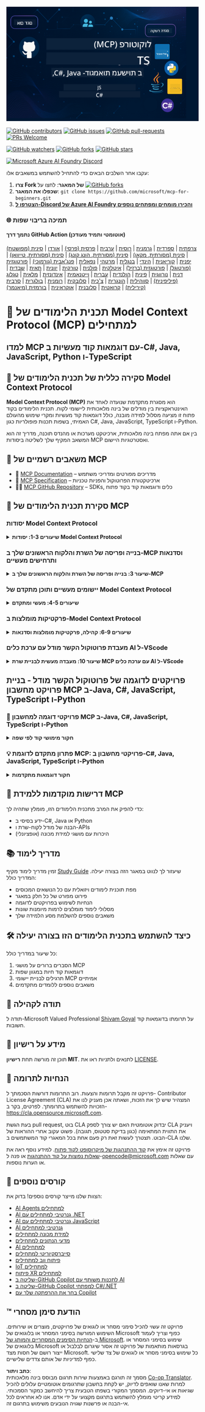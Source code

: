 <!--
CO_OP_TRANSLATOR_METADATA:
{
  "original_hash": "292f96c64f54ba097daea9598111ed82",
  "translation_date": "2025-07-02T05:40:55+00:00",
  "source_file": "README.md",
  "language_code": "he"
}
-->
![MCP-for-beginners](../../translated_images/mcp-beginners.2ce2b317996369ff66c5b72e25eff9d4288ab2741fc70c0b4e523d1ae1e249fd.he.png) 

[![GitHub contributors](https://img.shields.io/github/contributors/microsoft/mcp-for-beginners.svg)](https://GitHub.com/microsoft/mcp-for-beginners/graphs/contributors)
[![GitHub issues](https://img.shields.io/github/issues/microsoft/mcp-for-beginners.svg)](https://GitHub.com/microsoft/mcp-for-beginners/issues)
[![GitHub pull-requests](https://img.shields.io/github/issues-pr/microsoft/mcp-for-beginners.svg)](https://GitHub.com/microsoft/mcp-for-beginners/pulls)
[![PRs Welcome](https://img.shields.io/badge/PRs-welcome-brightgreen.svg?style=flat-square)](http://makeapullrequest.com)

[![GitHub watchers](https://img.shields.io/github/watchers/microsoft/mcp-for-beginners.svg?style=social&label=Watch)](https://GitHub.com/microsoft/mcp-for-beginners/watchers)
[![GitHub forks](https://img.shields.io/github/forks/microsoft/mcp-for-beginners.svg?style=social&label=Fork)](https://GitHub.com/microsoft/mcp-for-beginners/fork)
[![GitHub stars](https://img.shields.io/github/stars/microsoft/mcp-for-beginners?style=social&label=Star)](https://GitHub.com/microsoft/mcp-for-beginners/stargazers)


[![Microsoft Azure AI Foundry Discord](https://dcbadge.limes.pink/api/server/ByRwuEEgH4)](https://discord.com/invite/ByRwuEEgH4)

עקבו אחר השלבים הבאים כדי להתחיל להשתמש במשאבים אלו:
1. **צרו Fork של המאגר**: לחצו על [![GitHub forks](https://img.shields.io/github/forks/microsoft/mcp-for-beginners.svg?style=social&label=Fork)](https://GitHub.com/microsoft/mcp-for-beginners/fork)
2. **שכפלו את המאגר**:   `git clone https://github.com/microsoft/mcp-for-beginners.git`
3. [**הצטרפו ל-Discord של Azure AI Foundry והכירו מומחים ומפתחים נוספים**](https://discord.com/invite/ByRwuEEgH4)


### 🌐 תמיכה בריבוי שפות

#### נתמך דרך GitHub Action (אוטומטי ותמיד מעודכן)
[צרפתית](../fr/README.md) | [ספרדית](../es/README.md) | [גרמנית](../de/README.md) | [רוסית](../ru/README.md) | [ערבית](../ar/README.md) | [פרסית (פרסי)](../fa/README.md) | [אורדו](../ur/README.md) | [סינית (מפושטת)](../zh/README.md) | [סינית (מסורתית, מקאו)](../mo/README.md) | [סינית (מסורתית, הונג קונג)](../hk/README.md) | [סינית (מסורתית, טייוואן)](../tw/README.md) | [יפנית](../ja/README.md) | [קוריאנית](../ko/README.md) | [הינדי](../hi/README.md) | [בנגלית](../bn/README.md) | [מרטהי](../mr/README.md) | [נפאלית](../ne/README.md) | [פנג'אבית (גורמוכי)](../pa/README.md) | [פורטוגזית (פורטוגל)](../pt/README.md) | [פורטוגזית (ברזיל)](../br/README.md) | [איטלקית](../it/README.md) | [פולנית](../pl/README.md) | [טורקית](../tr/README.md) | [יוונית](../el/README.md) | [תאית](../th/README.md) | [שבדית](../sv/README.md) | [דנית](../da/README.md) | [נורווגית](../no/README.md) | [פינית](../fi/README.md) | [הולנדית](../nl/README.md) | [עברית](./README.md) | [וייטנאמית](../vi/README.md) | [אינדונזית](../id/README.md) | [מלאית](../ms/README.md) | [טגלוג (פיליפינית)](../tl/README.md) | [סווהילית](../sw/README.md) | [הונגרית](../hu/README.md) | [צ'כית](../cs/README.md) | [סלובקית](../sk/README.md) | [רומנית](../ro/README.md) | [בולגרית](../bg/README.md) | [סרבית (קירילית)](../sr/README.md) | [קרואטית](../hr/README.md) | [סלובנית](../sl/README.md) | [אוקראינית](../uk/README.md) | [בורמזית (מיאנמר)](../my/README.md)
# 🚀 תכנית הלימודים של Model Context Protocol (MCP) למתחילים

## **למדו MCP עם דוגמאות קוד מעשיות ב-C#, Java, JavaScript, Python ו-TypeScript**

## 🧠 סקירה כללית של תכנית הלימודים של Model Context Protocol

**Model Context Protocol (MCP)** הוא מסגרת מתקדמת שנועדה לאחד את האינטראקציות בין מודלים של בינה מלאכותית ליישומי לקוח. תכנית הלימודים בקוד פתוח זו מציעה מסלול למידה מובנה, כולל דוגמאות קוד מעשיות ומקרי שימוש מהעולם האמיתי, בשפות תכנות פופולריות כגון C#, Java, JavaScript, TypeScript ו-Python.

בין אם אתה מפתח בינה מלאכותית, ארכיטקט מערכות או מהנדס תוכנה, מדריך זה הוא המשאב המקיף שלך לשליטה ביסודות MCP ואסטרטגיות היישום.

## 🔗 משאבים רשמיים של MCP

- 📘 [MCP Documentation](https://modelcontextprotocol.io/) – מדריכים מפורטים ומדריכי משתמש  
- 📜 [MCP Specification](https://spec.modelcontextprotocol.io/) – ארכיטקטורת הפרוטוקול והפניות טכניות  
- 🧑‍💻 [MCP GitHub Repository](https://github.com/modelcontextprotocol) – SDKs, כלים ודוגמאות קוד בקוד פתוח  

## 🧭 סקירת תכנית הלימודים של MCP

### יסודות Model Context Protocol  
<details>
  <summary><strong> שיעורים 1-3: יסודות Model Context Protocol</strong></summary>

- **00. מבוא ל-MCP**  
  סקירה של Model Context Protocol וחשיבותו בצינורות בינה מלאכותית. [קרא עוד](./00-Introduction/README.md)
- **01. הסברים למושגי ליבה**  
  חקירה מעמיקה של מושגי הליבה של MCP. [קרא עוד](./01-CoreConcepts/README.md)
- **02. אבטחה ב-MCP**  
  איומי אבטחה ופרקטיקות מומלצות. [קרא עוד](./02-Security/README.md)
- **03. התחלת עבודה עם MCP**  
  הגדרת סביבה, שרתים/לקוחות בסיסיים, אינטגרציה. [קרא עוד](./03-GettingStarted/README.md)
</details>

### בנייה ופריסה של השרת והלקוח הראשונים שלך ב-MCP וסדנאות ותרחישים מעשיים  
<details>
  <summary><strong> שיעור 3: בנייה ופריסה של השרת והלקוח הראשונים שלך ב-MCP</strong></summary>

- **3.1. השרת הראשון** – [מדריך](./03-GettingStarted/01-first-server/README.md)
- **3.2. הלקוח הראשון** – [מדריך](./03-GettingStarted/02-client/README.md)
- **3.3. לקוח עם LLM** – [מדריך](./03-GettingStarted/03-llm-client/README.md)
- **3.4. צריכת שרת עם Visual Studio Code** – [מדריך](./03-GettingStarted/04-vscode/README.md)
- **3.5. יצירת שרת באמצעות SSE** – [מדריך](./03-GettingStarted/05-sse-server/README.md)
- **3.6. סטרימינג ב-HTTP** – [מדריך](./03-GettingStarted/06-http-streaming/README.md)
- **3.7. שימוש ב-AI Toolkit** – [מדריך](./03-GettingStarted/07-aitk/README.md)
- **3.8. בדיקת השרת שלך** – [מדריך](./03-GettingStarted/08-testing/README.md)
- **3.9. פריסת השרת שלך** – [מדריך](./03-GettingStarted/09-deployment/README.md)
</details>

### יישומים מעשיים ותוכן מתקדם של Model Context Protocol  
<details>
  <summary><strong> שיעורים 4-5: מעשי ומתקדם</strong></summary>

- **04. יישום מעשי**  
  SDKs, איתור תקלות, בדיקות, תבניות פרומפט לשימוש חוזר. [קרא עוד](./04-PracticalImplementation/README.md)
- **05. נושאים מתקדמים ב-MCP**  
  AI רב-מודלי, סקיילינג, שימוש ארגוני. [קרא עוד](./05-AdvancedTopics/README.md)
- **5.1. אינטגרציה של MCP עם Azure** – [מדריך](./05-AdvancedTopics/mcp-integration/README.md)
- **5.2. מולטי מודליות** – [מדריך](./05-AdvancedTopics/mcp-multi-modality/README.md)
- **5.3. הדגמת OAuth2 ב-MCP** – [מדריך](./05-AdvancedTopics/mcp-oauth2-demo/README.md)
- **5.4. הקשרים שורשיים** – [מדריך](./05-AdvancedTopics/mcp-root-contexts/README.md)
- **5.5. ניתוב** – [מדריך](./05-AdvancedTopics/mcp-routing/README.md)
- **5.6. דגימה** – [מדריך](./05-AdvancedTopics/mcp-sampling/README.md)
- **5.7. סקיילינג** – [מדריך](./05-AdvancedTopics/mcp-scaling/README.md)
- **5.8. אבטחה** – [מדריך](./05-AdvancedTopics/mcp-security/README.md)
- **5.9. חיפוש אינטרנט ב-MCP** – [מדריך](./05-AdvancedTopics/web-search-mcp/README.md)
- **5.10. סטרימינג בזמן אמת** – [מדריך](./05-AdvancedTopics/mcp-realtimestreaming/README.md)
- **5.11. חיפוש אינטרנט בזמן אמת** – [מדריך](./05-AdvancedTopics/mcp-realtimesearch/README.md)
- **5.12. אימות Entra ID לשרתים של Model Context Protocol** – [מדריך](./05-AdvancedTopics/mcp-security-entra/README.md)
</details>

### פרקטיקות מומלצות ב-Model Context Protocol  
<details>
  <summary><strong> שיעורים 6-9: קהילה, פרקטיקות מומלצות וסדנאות</strong></summary>
- **06. תרומות מהקהילה** – [מדריך](./06-CommunityContributions/README.md)
- **07. תובנות מאימוץ מוקדם** – [מדריך](./07-LessonsFromEarlyAdoption/README.md)
- **08. שיטות עבודה מומלצות ל-MCP** – [מדריך](./08-BestPractices/README.md)
- **09. מחקרי מקרה של MCP** – [מדריך](./09-CaseStudy/README.md)
</details>

### מעבדת פרוטוקול הקשר מודל עם ערכת כלים AI ל-VScode
<details>
  <summary><strong>שיעור 10: מעבדה מעשית לבניית שרת MCP עם ערכת כלים AI ל-VScode</strong></summary>
    
- **10. ייעול זרימות עבודה ב-AI: בניית שרת MCP עם ערכת כלים AI** – [מעבדה מעשית](./10-StreamliningAIWorkflowsBuildingAnMCPServerWithAIToolkit/README.md)
</details>

## פרויקטים לדוגמה של פרוטוקול הקשר מודל - בניית פרויקט מחשבון MCP ב-Java, C#, JavaScript, TypeScript ו-Python

### 🧮 פרויקטי דוגמה למחשבון MCP ב-Java, C#, JavaScript, TypeScript ו-Python
<details>
  <summary><strong>חקור מימושי קוד לפי שפה</strong></summary>

  - [דוגמת שרת MCP ב-C#](./03-GettingStarted/samples/csharp/README.md)
  - [מחשבון MCP ב-Java](./03-GettingStarted/samples/java/calculator/README.md)
  - [דמו MCP ב-JavaScript](./03-GettingStarted/samples/javascript/README.md)
  - [שרת MCP ב-Python](../../03-GettingStarted/samples/python/mcp_calculator_server.py)
  - [דוגמת MCP ב-TypeScript](./03-GettingStarted/samples/typescript/README.md)

</details>

### 💡 פתרון מתקדם לדוגמת MCP: פרויקטי מחשבון ב-C#, Java, JavaScript, TypeScript ו-Python
<details>
  <summary><strong>חקור דוגמאות מתקדמות</strong></summary>

  - [דוגמה מתקדמת ב-C#](./04-PracticalImplementation/samples/csharp/README.md)
  - [דוגמת אפליקציית מכולה ב-Java](./04-PracticalImplementation/samples/java/containerapp/README.md)
  - [דוגמה מתקדמת ב-JavaScript](./04-PracticalImplementation/samples/javascript/README.md)
  - [מימוש מורכב ב-Python](../../04-PracticalImplementation/samples/python/mcp_sample.py)
  - [דוגמת מכולה ב-TypeScript](./04-PracticalImplementation/samples/typescript/README.md)

</details>

## 🎯 דרישות מוקדמות ללמידת MCP

כדי להפיק את המרב מתכנית הלימודים הזו, מומלץ שתהיה לך:

- ידע בסיסי ב-C#, Java או Python  
- הבנה של מודל לקוח-שרת ו-APIs  
- (אופציונלי) היכרות עם מושגי למידת מכונה  

## 📚 מדריך לימוד

זמין מדריך לימוד מקיף [Study Guide](./study_guide.md) שיעזור לך לנווט במאגר הזה בצורה יעילה. המדריך כולל:

- מפת תוכנית לימודים ויזואלית עם כל הנושאים המכוסים  
- פירוט מפורט של כל חלק במאגר  
- הנחיות לשימוש בפרויקטים לדוגמה  
- מסלולי לימוד מומלצים לרמות מיומנות שונות  
- משאבים נוספים להשלמת מסע הלמידה שלך  

## 🛠️ כיצד להשתמש בתכנית הלימודים הזו בצורה יעילה

כל שיעור במדריך כולל:

1. הסברים ברורים על מושגי MCP  
2. דוגמאות קוד חיות במגוון שפות  
3. תרגילים לבניית יישומי MCP אמיתיים  
4. משאבים נוספים ללומדים מתקדמים  

## 🌟 תודה לקהילה

תודה ל-Microsoft Valued Professional [Shivam Goyal](https://www.linkedin.com/in/shivam2003/) על תרומתו בדוגמאות קוד חשובות. 

## 📜 מידע על רישיון

תוכן זה מורשה תחת **רישיון MIT**. לתנאים ולתניות ראו את [LICENSE](../../LICENSE).

## 🤝 הנחיות לתרומה

פרויקט זה מקבל תרומות והצעות. רוב התרומות דורשות הסכמתך ל-
Contributor License Agreement (CLA) המצהיר שיש לך את הזכות, ושאתה אכן מעניק לנו
את הזכויות להשתמש בתרומתך. לפרטים, בקר ב-<https://cla.opensource.microsoft.com>.

בעת הגשת pull request, בוט CLA יבדוק אוטומטית האם יש צורך לספק CLA ויעניק את התווית המתאימה (כגון בדיקת סטטוס, תגובה). פשוט עקוב אחרי ההוראות של הבוט. תצטרך לעשות זאת רק פעם אחת בכל המאגרי קוד המשתמשים ב-CLA שלנו.

פרויקט זה אימץ את [קוד ההתנהגות של מיקרוסופט לקוד פתוח](https://opensource.microsoft.com/codeofconduct/).
למידע נוסף ראה את [שאלות נפוצות על קוד ההתנהגות](https://opensource.microsoft.com/codeofconduct/faq/) או פנה ל-[opencode@microsoft.com](mailto:opencode@microsoft.com) עם שאלות או הערות נוספות.

## 🎒 קורסים נוספים
הצוות שלנו מייצר קורסים נוספים! בדוק את:

- [AI Agents למתחילים](https://github.com/microsoft/ai-agents-for-beginners?WT.mc_id=academic-105485-koreyst)
- [AI גנרטיבי למתחילים עם .NET](https://github.com/microsoft/Generative-AI-for-beginners-dotnet?WT.mc_id=academic-105485-koreyst)
- [AI גנרטיבי למתחילים עם JavaScript](https://github.com/microsoft/generative-ai-with-javascript?WT.mc_id=academic-105485-koreyst)
- [AI גנרטיבי למתחילים](https://github.com/microsoft/generative-ai-for-beginners?WT.mc_id=academic-105485-koreyst)
- [למידת מכונה למתחילים](https://aka.ms/ml-beginners?WT.mc_id=academic-105485-koreyst)
- [מדעי הנתונים למתחילים](https://aka.ms/datascience-beginners?WT.mc_id=academic-105485-koreyst)
- [AI למתחילים](https://aka.ms/ai-beginners?WT.mc_id=academic-105485-koreyst)
- [סייברסקיוריטי למתחילים](https://github.com/microsoft/Security-101??WT.mc_id=academic-96948-sayoung)
- [פיתוח ווב למתחילים](https://aka.ms/webdev-beginners?WT.mc_id=academic-105485-koreyst)
- [IoT למתחילים](https://aka.ms/iot-beginners?WT.mc_id=academic-105485-koreyst)
- [פיתוח XR למתחילים](https://github.com/microsoft/xr-development-for-beginners?WT.mc_id=academic-105485-koreyst)
- [שליטה ב-GitHub Copilot לתכנות משותף עם AI](https://aka.ms/GitHubCopilotAI?WT.mc_id=academic-105485-koreyst)
- [שליטה ב-GitHub Copilot למפתחי C#/.NET](https://github.com/microsoft/mastering-github-copilot-for-dotnet-csharp-developers?WT.mc_id=academic-105485-koreyst)
- [בחר את ההרפתקה שלך עם Copilot](https://github.com/microsoft/CopilotAdventures?WT.mc_id=academic-105485-koreyst)


## ™️ הודעת סימן מסחרי

פרויקט זה עשוי להכיל סימני מסחר או לוגואים של פרויקטים, מוצרים או שירותים. השימוש המורשה בסימני המסחר או בלוגואים של Microsoft כפוף וצריך לעמוד ב-[הנחיות הסימנים המסחריים והמותג של Microsoft](https://www.microsoft.com/legal/intellectualproperty/trademarks/usage/general).
שימוש בסימני המסחר או בלוגואים של Microsoft בגרסאות מותאמות של פרויקט זה אסור שיגרום לבלבול או ייצור רושם של חסות מצד Microsoft.
כל שימוש בסימני מסחר או לוגואים של צד שלישי כפוף למדיניות של אותם צדדים שלישיים.

**כתב ויתור**:  
מסמך זה תורגם באמצעות שירות תרגום מבוסס בינה מלאכותית [Co-op Translator](https://github.com/Azure/co-op-translator). למרות שאנו שואפים לדיוק, יש לקחת בחשבון שתרגומים אוטומטיים עלולים להכיל שגיאות או אי-דיוקים. המסמך המקורי בשפתו הטבעית צריך להיחשב כמקור הסמכותי. למידע קריטי מומלץ להשתמש בתרגום מקצועי על ידי אדם. אנו לא אחראים לכל אי-הבנה או פרשנות שגויה הנובעים משימוש בתרגום זה.